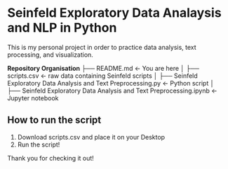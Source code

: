 # Seinfeld Exploratory Data Analaysis and NLP in Python

This is my personal project in order to practice data analysis, text processing, and visualization. 


**Repository Organisation**
├── README.md                         <- You are here
│
├── scripts.csv                   <- raw data containing Seinfeld scripts 
│
├── Seinfeld Exploratory Data Analysis and Text Preprocessing.py            <- Python script
│
├── Seinfeld Exploratory Data Analysis and Text Preprocessing.ipynb         <- Jupyter notebook

## How to run the script

1. Download scripts.csv and place it on your Desktop
2. Run the script!

Thank you for checking it out!
